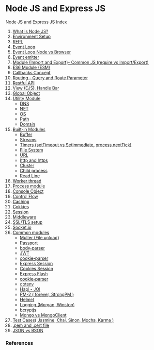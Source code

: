 # Node JS and Express JS
Node JS and Express JS Index

<ol>
  <li><a href="javascript:;" title="What is Node JS?">What is Node JS?</a></li>
  <li><a href="javascript:;" title="Environment Setup">Environment Setup</a></li>
  <li><a href="javascript:;" title="REPL">REPL</a></li>
  <li><a href="javascript:;" title="Event Loop">Event Loop</a></li>
  <li><a href="javascript:;" title="Event Loop Node vs Browser">Event Loop Node vs Browser</a></li>
  <li><a href="https://github.com/suryansh54/node.js-event-emitter" title="Event emitter">Event emitter</a></li>
  <li><a href="javascript:;" title="Module (Import and Export)- Common JS (require vs Import/Export)">Module (Import and Export)- Common JS (require vs Import/Export)</a></li>
  <li><a href="javascript:;" title="ES6 Module (ESM)">ES6 Module (ESM)</a></li>
  <li><a href="javascript:;" title="Callbacks Concept">Callbacks Concept</a></li>
  <li><a href="javascript:;" title="Routing - Query and Route Parameter">Routing - Query and Route Parameter</a></li>
  <li><a href="javascript:;" title="Restful API">Restful API</a></li>
  <li><a href="javascript:;" title="View (EJS), Handle Bar">View (EJS), Handle Bar</a></li>
  <li><a href="javascript:;" title="Global Object">Global Object</a></li>
  <li><a href="javascript:;" title="Utility Module">Utility Module</a>
    <ul>
      <li><a href="javascript:;" title="DNS">DNS</a></li>
      <li><a href="javascript:;" title="NET">NET</a></li>
      <li><a href="javascript:;" title="OS">OS</a></li>
      <li><a href="javascript:;" title="Path">Path</a></li>
      <li><a href="javascript:;" title="Path">Domain</a></li>
    </ul>
  </li>
  <li><a href="javascript:;" title="Built-in Modules">Built-in Modules</a>
    <ul>
      <li><a href="https://github.com/suryansh54/nodejs-stream-and-buffer/blob/master/README.md#buffer" title="Buffer">Buffer</a></li>
      <li><a href="https://github.com/suryansh54/nodejs-stream-and-buffer/blob/master/README.md#stream" title="Streams">Streams</a></li>
      <li><a href="https://github.com/suryansh54/nodejs-timers" title="Timers (setTimeout vs SetImmediate, process.nextTick)">Timers (setTimeout vs SetImmediate, process.nextTick)</a></li>
      <li><a href="https://github.com/suryansh54/nodejs-file-system" title="File System">File System</a></li>
      <li><a href="javascript:;" title="URL">URL</a></li>
      <li><a href="javascript:;" title="http">http and https</a></li>
      <li><a href="javascript:;" title="Cluster">Cluster</a></li>
      <li><a href="https://github.com/suryansh54/nodejs-child-process" title="Child process">Child process</a></li>
      <li><a href="javascript:;" title="Read Line">Read Line</a></li>
    </ul>
  </li>
  <li><a href="javascript:;" title="Worker thread">Worker thread</a></li>
  <li><a href="javascript:;" title="Process module">Process module</a></li>
  <li><a href="javascript:;" title="Console Object">Console Object</a></li>
  <li><a href="javascript:;" title="Control Flow">Control Flow</a></li>
  <li><a href="javascript:;" title="Caching">Caching</a></li>
  <li><a href="javascript:;" title="Cokkies">Cokkies</a></li>
  <li><a href="javascript:;" title="Session">Session</a></li>
  <li><a href="javascript:;" title="Middleware">Middleware</a></li>
  <li><a href="javascript:;" title="SSL/TLS setup">SSL/TLS setup</a></li>
  <li><a href="javascript:;" title="Socket.io">Socket.io</a></li>
  <li><a href="javascript:;" title="Common modules">Common modules</a>
    <ul>
      <li><a href="https://github.com/suryansh54/multer-file-upload" title="Multer (File upload)">Multer (File upload)</a></li>
      <li><a href="javascript:;" title="Passport">Passport</a></li>
      <li><a href="javascript:;" title="body-parser">body-parser</a></li>
      <li><a href="javascript:;" title="JWT">JWT</a></li>
      <li><a href="javascript:;" title="cookie-parser">cookie-parser</a></li>
      <li><a href="javascript:;" title="Express Session">Express Session</a></li>
      <li><a href="javascript:;" title="Cookies Session">Cookies Session</a></li>
      <li><a href="javascript:;" title="Express Flash">Express Flash</a></li>
      <li><a href="javascript:;" title="cookie-parser">cookie-parser</a></li>
      <li><a href="javascript:;" title="dotenv">dotenv</a></li>
      <li><a href="javascript:;" title="Hapi - JOI">Hapi - JOI</a></li>
      <li><a href="javascript:;" title="PM-2 ( forever, StrongPM )">PM-2 ( forever, StrongPM )</a></li>
      <li><a href="javascript:;" title="Helmet">Helmet</a></li>
      <li><a href="javascript:;" title="Logging (Morgan, Winston)">Logging (Morgan, Winston)</a></li>
      <li><a href="javascript:;" title="bcryptjs">bcryptjs</a></li>
      <li><a href="javascript:;" title="Mongo vs MongoClient">Mongo vs MongoClient</a></li>
    </ul>
  </li>
  <li><a href="javascript:;" title="Test Cases( Jasmine, Chai, Sinon, Mocha, Karma )">Test Cases( Jasmine, Chai, Sinon, Mocha, Karma )</a></li>
  <li><a href="javascript:;" title=".pem and .cert file">.pem and .cert file</a></li>
  <li><a href="javascript:;" title="JSON vs BSON">JSON vs BSON</a></li>
</ol>

### References
